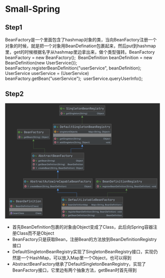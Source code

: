# Small-Spring

## Step1

​		BeanFactory是一个里面包含了hashmap对象的类，当向BeanFactory注册一个对象的时候，就是把一个对象用BeanDefination包裹起来，然后put到hashmap里，get的时候根据名字从hashmap里边拿出来，做个类型强转。
​        BeanFactory beanFactory = new BeanFactory();
​        BeanDefinition beanDefinition = new BeanDefinition(new UserService());
​        beanFactory.registerBeanDefinition("userService", beanDefinition);
​        UserService userService = (UserService) beanFactory.getBean("userService");
​        userService.queryUserInfo();

## Step2

![image-20210920212153292](./images/image-20210920212153292.png)

- 首先BeanDefinition包裹的对象由Object变成了Class，此后向Spring容器注册Class而不是Object
- BeanFactory只是获取Bean，注册Bean的方法放到BeanDefinitionRegistry接口
- DefaultSingletonBeanRegistry实现了SingletonBeanRegistry接口，实现仍然是一个HashMap，可以放入Map里一个Object，也可以得到
- AbstractBeanFactory继承了DefaultSingletonBeanRegistry，实现了BeanFactory接口，它里边有两个抽象方法，getBean时首先得到